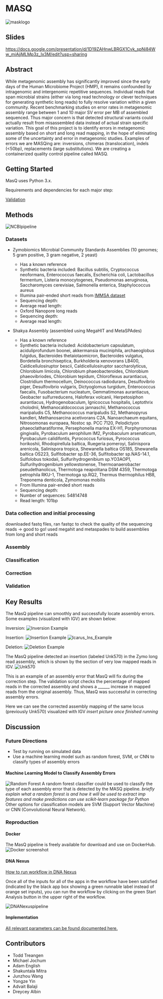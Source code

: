 # MASQ
![masklogo](https://github.com/NCBI-Codeathons/Meta_QC/blob/master/figures/masq_logo_small.png)

## Slides

https://docs.google.com/presentation/d/1D19ZAHnwLBRGX1Cvk_spNj84Ww_miAjjMLMp3z_Ix3M/edit?usp=sharing

## Abstract
While metagenomic assembly has significantly improved since the early days of the Human Microbiome Project (HMP), it remains confounded by intragenomic and intergenomic repetitive sequences. Individual reads that span microbial strains (either via long read technology or clever techniques for generating synthetic long reads) to fully resolve variation within a given community. Recent benchmarking studies on error rates in metagenomic assembly range between 1 and 10 major SV error per MB of assembled sequenced. Thus major concern is that detected structural variants could actually result from misassembled data instead of actual strain specific variation. This goal of this project is to identify errors in metagenomic assembly based on short and long read mapping, in the hope of eliminating some of the uncertainty and error in metagenomic studies. Examples of errors we are MASQing are: inversions, chimeras (translocation), indels (<50bp), replacements (large substitutions). We are creating a containerized quality control pipeline called MASQ.

## Getting Started
MasQ uses Python 3.x. 

Requirements and dependencies for each major step:

[Validation](https://github.com/NCBI-Codeathons/MASQ/blob/master/validation_workflow/README.md)

## Methods
![NCBIpipeline](https://github.com/NCBI-Codeathons/MASQ/blob/master/workflow10.13.png)

### Datasets
+ Zymobiomics Microbial Community Standards Assemblies (10 genomes; 5 gram positive, 3 gram negative, 2 yeast)
  + Has a known reference
  + Synthetic bacteria included: Bacillus subtilis, Cryptococcus neoformans, Enterococcus faecalis, Escherichia coli, Lactobacillus fermentum, Listeria monocytogenes, Pseudomonas aeruginosa, Saccharomyces cerevisiae, Salmonella enterica, Staphylococcus aureus
  + Illumina pair-ended short reads from [IMMSA dataset](http://ftp-private.ncbi.nlm.nih.gov/nist-immsa/IMMSA/) 
  + Sequencing depth:
  + Average read length:
  + Oxford Nanopore long reads
  + Sequencing depth: 
  + Average read length: 
  
+ Shakya Assembly (assembled using MegaHIT and MetaSPAdes)
  + Has a known reference
  + Synthetic bacteria included: Acidobacterium capsulatum, aciduliprofundum boonei, akkermansia muciniphila, archaeoglobus fulgidus, Bacteroides thetaiotaomicron, Bacteroides vulgatus, Bordetella bronchiseptica, Burkholderia xenovorans LB400, Caldicellulosiruptor bescii, Caldicellulosiruptor saccharolyticus, Chlorobium limicola, Chlorobium phaeobacteroides, Chlorobium phaeovibriodes, Chlorobium tepidum, Chloroflexus aurantiacus, Clostridium thermocellum, Deinococcus radiodurans, Desulfovibrio piger, Desulfovibrio vulgaris, Dictyoglomus turgidum, Enterococcus faecalis, Fusobacterium nucleatum, Gemmatimonas aurantiacus, Geobacter sulfurreducens, Haloferax volcanii, Herpetosiphon aurantiacus, Hydrogenobaculum, Ignicoccus hospitalis, Leptothrix cholodnii, Methanocaldococcus jannaschii, Methanococcus maripaludis C5, Methanococcus maripaludis S2, Methanopyrus kandleri, Methanosarcina acetivorans C2A, Nanoarchaeum equitans, Nitrosomonas europaea, Nostoc sp. PCC 7120, Pelodictyon phaeoclatharatiforme, Persephonella marina EX-H1, Porphyromonas gingivalis, Pyrobaculum aerophilum IM2, Pyrobaculum arsenaticum, Pyrobaculum calidifontis, Pyrococcus furiosus, Pyrococcus horikoshii, Rhodopirellula baltica, Ruegeria pomeroyi, Salinispora arenicola, Salinispora tropica, Shewanella baltica OS185, Shewanella baltica OS223, Sulfitobacter sp.EE-36, Sulfitobacter sp.NAS-14.1, Sulfolobus tokodaii, Sulfurihydrogenibium sp.YO3AOP1, Sulfurihydrogenibium yellowstonense, Thermoanaerobacter pseudethanolicus, Thermotoga neapolitana DSM 4359, Thermotoga petrophila RKU-1, Thermotoga sp.RQ2, Thermus thermophilus HB8, Treponema denticola, Zymomonas mobilis
  + From Illumina pair-ended short reads 
  + Sequencing depth:
  + Number of sequences: 54814748
  + Read length: 101bp

### Data collection and initial processing
downloaded fastq files, ran fastqc to check the quality of the sequencing reads -> good to go!
used megahit and metaspades to build assemblies from long and short reads

### Assembly

### Classification

### Correction

### Validation

## Key Results

The MasQ pipeline can smoothly and successfully locate assembly errors. Some examples (visualized with IGV) are shown below:

Inversion:
![Inversion Example](https://github.com/NCBI-Codeathons/MASQ/blob/master/figures/k119_16424_4_303_4_949_inversion.png)

Insertion:
![Insertion Example](https://github.com/NCBI-Codeathons/MASQ/blob/master/figures/k119_12877_51-222_inse_igv_snapshot.png)
![Icarus_Ins_Example](https://github.com/NCBI-Codeathons/MASQ/blob/master/figures/image%20(1).png)

Deletion:
![Deletion Example](https://github.com/NCBI-Codeathons/MASQ/blob/master/figures/k119_15191_1-1_000_large%20del.png)

The MasQ pipeline detected an insertion (labeled Unk570) in the Zymo long read assembly, which is shown by the section of very low mapped reads in IGV. 
![Unk570](https://github.com/NCBI-Codeathons/MASQ/blob/master/figures/unk570_igv_snapshot.png)

This is an example of an assembly error that MasQ will fix during the correction step. The validation script checks the percentage of mapped reads in the corrected assembly and shows a ______ increase in mapped reads from the original assembly. Thus, MasQ was successful in correcting assembly errors.

Here we can see the corrected assembly mapping of the same locus (previously Unk570) visualized with IGV
*insert picture once finished running*

## Discussion 
### Future Directions
+ Test by running on simulated data
+ Use a machine learning model such as random forest, SVM, or CNN to classify types of assembly errors
#### Machine Learning Model to Classify Assembly Errors
![Random Forest](https://github.com/NCBI-Codeathons/Meta_QC/blob/master/figures/NCBI_hackathon.jpg)
A random forest classifier could be used to classify the type of each assembly error that is detected by the MASQ pipeline. 
*briefly explain what a random forest is and how it will be used to extract imp features and make predictions*
*can use scikit-learn package for Python*
Other options for classification models are SVM (Support Vector Machine) or CNN (Convolutional Neural Network).


### Reproduction
#### Docker
The MasQ pipeline is freely available for download and use on DockerHub.
![Docker screenshot](https://github.com/NCBI-Codeathons/Meta_QC/blob/master/figures/docker_ncbi.png)

#### DNA Nexus
[How to run workflow in DNA Nexus](https://documentation.dnanexus.com/developer/workflows/building-and-running-workflows)

Once all of the inputs for all of the apps in the workflow have been satisfied (indicated by the black app box showing a green runnable label instead of orange set inputs), you can run the workflow by clicking on the green Start Analysis button in the upper right of the workflow.

![DNANexuspipeline](https://github.com/NCBI-Codeathons/Meta_QC/blob/master/figures/image.png)

#### Implementation 
[All relevant parameters can be found documented here.](https://github.com/NCBI-Codeathons/MASQ/blob/master/implementation.md)

## Contributors
+ Todd Treangen 
+ Michael Jochum
+ Adam English
+ Shakuntala Mitra
+ Junzhou Wang
+ Yongze Yin
+ Advait Balaji
+ Dreycey Albin
